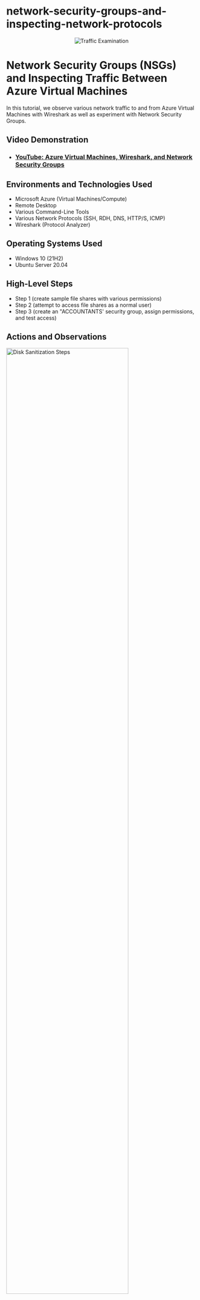 # network-security-groups-and-inspecting-network-protocols
<p align="center">
<img src="https://i.imgur.com/Ua7udoS.png" alt="Traffic Examination"/>
</p>

<h1>Network Security Groups (NSGs) and Inspecting Traffic Between Azure Virtual Machines</h1>
In this tutorial, we observe various network traffic to and from Azure Virtual Machines with Wireshark as well as experiment with Network Security Groups. <br />


<h2>Video Demonstration</h2>

- ### [YouTube: Azure Virtual Machines, Wireshark, and Network Security Groups](https://www.youtube.com)

<h2>Environments and Technologies Used</h2>

- Microsoft Azure (Virtual Machines/Compute)
- Remote Desktop
- Various Command-Line Tools
- Various Network Protocols (SSH, RDH, DNS, HTTP/S, ICMP)
- Wireshark (Protocol Analyzer)

<h2>Operating Systems Used </h2>

- Windows 10 (21H2)
- Ubuntu Server 20.04

<h2>High-Level Steps</h2>

- Step 1 (create sample file shares with various permissions)
- Step 2 (attempt to access file shares as a normal user)
- Step 3 (create an "ACCOUNTANTS' security group, assign permissions, and test access)

<h2>Actions and Observations</h2>

<p>
<img src="https://i.imgur.com/FD99KCh.png" height="80%" width="80%" alt="Disk Sanitization Steps"/>
</p>
<p>
- Above is an example of logging into DC-1 domain admin accountant(mydomain.com\jane_admin)
</p>
<br />

<p>
<img src="https://i.imgur.com/x0OHUYE.png" height="80%" width="80%" alt="Disk Sanitization Steps"/>
</p>
<p>
Above is an example of logging into Client-1 as a normal user(mydomain\abcuser)
</p>
<br />

<p>
<img src="https://i.imgur.com/AQ37KMD.png" height="80%" width="80%" alt="Disk Sanitization Steps"/>
</p>
<p>
Above is an example of 4 folders read-access, write-access, no-access, accounts 
</p>
<br />

<p>
<img src="https://i.imgur.com/4dY1dq8.png" height="80%" width="80%" alt="Disk Sanitization Steps"/>
</p>
<p>
Above is an example of a read-access group with the domain permissions to read
</p>
<br />

<p>
<img src="https://i.imgur.com/iqEL1BR.png" height="80%" width="80%" alt="Disk Sanitization Steps"/>
</p>
<p>
Above is an example of a write-access group with the domain permissions to read\write
</p>
<br />


<p>
<img src="https://i.imgur.com/cLjPaVX.png" height="80%" width="80%" alt="Disk Sanitization Steps"/>
</p>
<p>
Above is an example of a no-access group domain admins permissions read\write
</p>
<br />

<p>
<img src="https://i.imgur.com/gTTGlZa.png" height="80%" width="80%" alt="Disk Sanitization Steps"/>
</p>
<p>
Above is an example of a read-access folder only with the permissions to read and nothing follows
</p>
<br />

<p>
<img src="https://i.imgur.com/IFSns1k.png" height="80%" width="80%" alt="Disk Sanitization Steps"/>
</p>
<p>
Above is an example of a write-access folder with only the permissions to read\write
</p>
<br />

<p>
<img src="https://i.imgur.com/2LnLhlo.png" height="80%" width="80%" alt="Disk Sanitization Steps"/>
</p>
<p>
Above is an example of a no-access folder with no permissions granted to domain users only domain controllers
</p>
<br />
